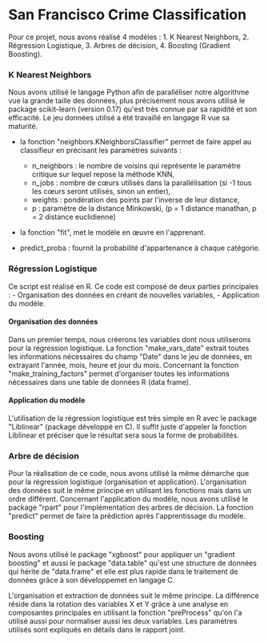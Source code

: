 # San Francisco Crime Classification
Pour ce projet, nous avons réalisé 4 modèles :
	1. K Nearest Neighbors,
	2. Régression Logistique,
	3. Arbres de décision,
	4. Boosting (Gradient Boosting).

### K Nearest Neighbors
Nous avons utilisé le langage Python afin de paralléliser notre algorithme vue la grande taille des données, plus précisément nous avons utilisé le package scikit-learn (version 0.17) qu'est très connue par sa rapidité et son efficacité. Le jeu données utilisé a été travaillé en langage R vue sa maturité.

- la fonction "neighbors.KNeighborsClassifier" permet de faire appel au classifieur en précisant les paramètres suivants :
	- n_neighbors : le nombre de voisins qui représente le paramètre critique sur lequel repose la méthode KNN,
	- n_jobs : nombre de cœurs utilisés dans la parallélisation (si -1 tous les cœurs seront utilisés, sinon un entier),
	- weights : pondération des points par l'inverse de leur distance,
	- p : paramètre de la distance Minkowski, (p = 1 distance manathan, p = 2 distance euclidienne)

- la fonction "fit", met le modèle en œuvre en l'apprenant.

- predict_proba : fournit la probabilité d'appartenance à chaque catégorie.

### Régression Logistique
Ce script est réalisé en R. Ce code est composé de deux parties principales :
	- Organisation des données en créant de nouvelles variables,
	- Application du modèle.
#### Organisation des données
Dans un premier temps, nous créerons les variables dont nous utiliserons pour la régression logistique. La fonction "make_vars_date" extrait toutes les informations nécessaires du champ "Date" dans le jeu de données, en extrayant l'année, mois, heure et jour du mois. Concernant la fonction "make_training_factors" permet d'organiser toutes les informations nécessaires dans une table de données R (data frame).

#### Application du modèle
L'utilisation de la régression logistique est très simple en R avec le package "Liblinear" (package développé en C). Il suffit juste d'appeler la fonction Liblinear et préciser que le résultat sera sous la forme de probabilités.

### Arbre de décision
Pour la réalisation de ce code, nous avons utilisé la même démarche que pour la régression logistique (organisation et application). L'organisation des données suit le même principe en utilisant les fonctions mais dans un ordre différent. Concernant l'application du modèle, nous avons utilisé le package "rpart" pour l'implémentation des arbres de décision. La fonction "predict" permet de faire la prédiction après l'apprentissage du modèle.

### Boosting
Nous avons utilisé le package "xgboost" pour appliquer un "gradient boosting" et aussi le package "data.table" qu'est une structure de données qui hérite de "data.frame" et elle est plus rapide dans le traitement de données grâce à son développemet en langage C.

L'organisation et extraction de données suit le même principe. La différence réside dans la rotation des variables X et Y grâce à une analyse en composantes principales en utilisant la fonction "preProcess" qu'on l'a utilisé aussi pour normaliser aussi les deux variables. Les paramètres utilisés sont expliqués en détails dans le rapport joint.